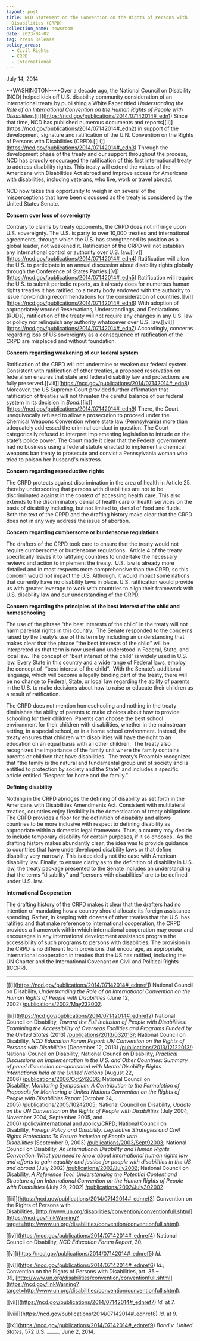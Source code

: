 ```yaml
---
layout: post
title: NCD Statement on the Convention on the Rights of Persons with
  Disabilities (CRPD)
collection_name: newsroom
date: 2023-04-02
tag: Press Release
policy_areas:
  - Civil Rights
  - CRPD
  - International
---
```

July 14, 2014

**W﻿ASHINGTON--**Over a decade ago, the National Council on Disability (NCD) helped kick off U.S. disability community consideration of an international treaty by publishing a White Paper titled *Understanding the Role of an International Convention on the Human Rights of People with Disabilities*.[\[i]](https://ncd.gov/publications/2014/07142014#_edn1) Since that time, NCD has published numerous documents and reports[\[ii]](https://ncd.gov/publications/2014/07142014#_edn2) in support of the development, signature and ratification of the U.N. Convention on the Rights of Persons with Disabilities (CRPD).[\[iii]](https://ncd.gov/publications/2014/07142014#_edn3) Through the development phase of the treaty and our support throughout the process, NCD has proudly encouraged the ratification of this first international treaty to address disability rights. This treaty will extend the values of the Americans with Disabilities Act abroad and improve access for Americans with disabilities, including veterans, who live, work or travel abroad.

NCD now takes this opportunity to weigh in on several of the misperceptions that have been discussed as the treaty is considered by the United States Senate.

**Concern over loss of sovereignty**

Contrary to claims by treaty opponents, the CRPD does not infringe upon U.S. sovereignty. The U.S. is party to over 10,000 treaties and international agreements, through which the U.S. has strengthened its position as a global leader, not weakened it. Ratification of the CRPD will not establish any international control or authority over U.S. law.[\[iv]](https://ncd.gov/publications/2014/07142014#_edn4) Ratification will allow the U.S. to participate in an annual discussion about disability rights globally through the Conference of States Parties.[\[v]](https://ncd.gov/publications/2014/07142014#_edn5) Ratification will require the U.S. to submit periodic reports, as it already does for numerous human rights treaties it has ratified, to a treaty body endowed with the authority to issue non-binding recommendations for the consideration of countries.[\[vi]](https://ncd.gov/publications/2014/07142014#_edn6) With adoption of appropriately worded Reservations, Understandings, and Declarations (RUDs), ratification of the treaty will not require any changes in any U.S. law or policy nor relinquish any authority whatsoever over U.S. law.[\[vii]](https://ncd.gov/publications/2014/07142014#_edn7) Accordingly, concerns regarding loss of US sovereignty as a consequence of ratification of the CRPD are misplaced and without foundation. 

**Concern regarding weakening of our federal system**

Ratification of the CRPD will not undermine or weaken our federal system. Consistent with ratification of other treaties, a proposed reservation on federalism ensures that state and federal disability law and protections are fully preserved.[\[viii]](https://ncd.gov/publications/2014/07142014#_edn8)  Moreover, the US Supreme Court provided further affirmation that ratification of treaties will not threaten the careful balance of our federal system in its decision in *Bond*.[\[ix]](https://ncd.gov/publications/2014/07142014#_edn9) There, the Court unequivocally refused to allow a prosecution to proceed under the Chemical Weapons Convention where state law (Pennsylvania) more than adequately addressed the criminal conduct in question. The Court categorically refused to interpret implementing legislation to intrude on the state’s police power. The Court made it clear that the Federal government had no business using a federal statute enacted to implement a chemical weapons ban treaty to prosecute and convict a Pennsylvania woman who tried to poison her husband's mistress.

**Concern regarding reproductive rights**

The CRPD protects against discrimination in the area of health in Article 25, thereby underscoring that persons with disabilities are not to be discriminated against in the context of accessing health care. This also extends to the discriminatory denial of health care or health services on the basis of disability including, but not limited to, denial of food and fluids. Both the text of the CRPD and the drafting history make clear that the CRPD does not in any way address the issue of abortion.

**Concern regarding cumbersome or burdensome regulations**

The drafters of the CRPD took care to ensure that the treaty would not require cumbersome or burdensome regulations.  Article 4 of the treaty specifically leaves it to ratifying countries to undertake the necessary reviews and action to implement the treaty.  U.S. law is already more detailed and in most respects more comprehensive than the CRPD, so this concern would not impact the U.S. Although, it would impact some nations that currently have no disability laws in place. U.S. ratification would provide us with greater leverage to work with countries to align their framework with U.S. disability law and our understanding of the CRPD.

**Concern regarding the principles of the best interest of the child and homeschooling**

The use of the phrase “the best interests of the child” in the treaty will not harm parental rights in this country.  The Senate responded to the concerns raised by the treaty’s use of this term by including an understanding that makes clear that the phrase “the best interests of the child” will be interpreted as that term is now used and understood in Federal, State, and local law. The concept of “best interest of the child” is widely used in U.S. law. Every State in this country and a wide range of Federal laws, employ the concept of  “best interest of the child”.  With the Senate’s additional language, which will become a legally binding part of the treaty, there will be no change to Federal, State, or local law regarding the ability of parents in the U.S. to make decisions about how to raise or educate their children as a result of ratification. 

The CRPD does not mention homeschooling and nothing in the treaty diminishes the ability of parents to make choices about how to provide schooling for their children. Parents can choose the best school environment for their children with disabilities, whether in the mainstream setting, in a special school, or in a home school environment. Instead, the treaty ensures that children with disabilities will have the right to an education on an equal basis with all other children.  The treaty also recognizes the importance of the family unit where the family contains parents or children that have disabilities.  The treaty’s Preamble recognizes that “the family is the natural and fundamental group unit of society and is entitled to protection by society and the State” and includes a specific article entitled “Respect for home and the family.”

**Defining disability**

Nothing in the CRPD abridges the defining of disability as set forth in the Americans with Disabilities Amendments Act. Consistent with multilateral treaties, countries enjoy flexibility in the domestication of treaty obligations. The CRPD provides a floor for the definition of disability and allows countries to be more inclusive with respect to defining disability as appropriate within a domestic legal framework. Thus, a country may decide to include temporary disability for certain purposes, if it so chooses.  As the drafting history makes abundantly clear, the idea was to provide guidance to countries that have underdeveloped disability laws or that define disability very narrowly. This is decidedly not the case with American disability law. Finally, to ensure clarity as to the definition of disability in U.S. law, the treaty package presented to the Senate includes an understanding that the terms “disability” and “persons with disabilities” are to be defined under U.S. law.

**International Cooperation**

The drafting history of the CRPD makes it clear that the drafters had no intention of mandating how a country should allocate its foreign assistance spending. Rather, in keeping with dozens of other treaties that the U.S. has ratified and that make reference to international cooperation, the CRPD provides a framework within which international cooperation may occur and encourages in any international development assistance program the accessibility of such programs to persons with disabilities. The provision in the CRPD is no different from provisions that encourage, as appropriate, international cooperation in treaties that the US has ratified, including the UN Charter and the International Covenant on Civil and Political Rights (ICCPR).

- - -

[\[i]](https://ncd.gov/publications/2014/07142014#_ednref1) National Council on Disability, *Understanding the Role of an International Convention on the Human Rights of People with Disabilities* (June 12, 2002) [/publications/2002/May232002](https://ncd.gov/publications/2002/May232002).

[\[ii]](https://ncd.gov/publications/2014/07142014#_ednref2) National Council on Disability, *Toward the Full Inclusion of People with Disabilities: Examining the Accessibility of Overseas Facilities and Programs Funded by the United States* (2013) [/publications/2013/032013/](https://ncd.gov/publications/2013/032013/); National Council on Disability, *NCD Education Forum Report: UN Convention on the Rights of Persons with Disabilities* (December 12, 2013) [/publications/2013/12122013/](https://ncd.gov/publications/2013/12122013/); National Council on Disability; National Council on Disability, *Practical Discussions on Implementation in the U.S. and Other Countries: Summary of panel discussion co-sponsored with Mental Disability Rights International held at the United Nations* (August 22, 2006) [/publications/2006/Oct242006](https://ncd.gov/publications/2006/Oct242006); National Council on Disability, *Monitoring Symposium: A Contribution to the Formulation of Proposals for Monitoring a United Nations Convention on the Rights of People with Disabilities Report* (October 24, 2005) [/publications/2005/10242005](https://ncd.gov/publications/2005/10242005); National Council on Disability, *Update on the UN Convention on the Rights of People with Disabilities* (July 2004, November 2004, September 2005, and 2006) [/policy/international](https://ncd.gov/policy/international) and [/policy/CRPD](https://ncd.gov/policy/CRPD); National Council on Disability, *Foreign Policy and Disability: Legislative Strategies and Civil Rights Protections To Ensure Inclusion of People with Disabilities* (September 9, 2003) [/publications/2003/Sept92003](https://ncd.gov/publications/2003/Sept92003); National Council on Disability, *An International Disability and Human Rights Convention: What you need to know about international human rights law and efforts to gain equality and justice for people with disabilities in the US and abroad* (July 2002) [/publications/2002/July2002](https://ncd.gov/publications/2002/July2002); National Council on Disability, *A Reference Tool: Understanding the Potential Content and Structure of an International Convention on the Human Rights of People with Disabilities* (July 29, 2002) [/publications/2002/July302002](https://ncd.gov/publications/2002/July302002).

[\[iii]](https://ncd.gov/publications/2014/07142014#_ednref3) Convention on the Rights of Persons with Disabilities, [http://www.un.org/disabilities/convention/conventionfull.shtml](https://ncd.gov/linkWarning?target=http://www.un.org/disabilities/convention/conventionfull.shtml).

[\[iv]](https://ncd.gov/publications/2014/07142014#_ednref4) National Council on Disability, *NCD Education Forum Report,* 30.

[\[v]](https://ncd.gov/publications/2014/07142014#_ednref5) *Id.*

[\[vi]](https://ncd.gov/publications/2014/07142014#_ednref6) *Id.*; Convention on the Rights of Persons with Disabilities, art. 35 – 39, [http://www.un.org/disabilities/convention/conventionfull.shtml](https://ncd.gov/linkWarning?target=http://www.un.org/disabilities/convention/conventionfull.shtml).

[\[vii]](https://ncd.gov/publications/2014/07142014#_ednref7) *Id.* at 7.

[\[viii]](https://ncd.gov/publications/2014/07142014#_ednref8) *Id.* at 9.

[\[ix]](https://ncd.gov/publications/2014/07142014#_ednref9) *Bond v. United States*, 572 U.S. \_\_\_\__, June 2, 2014.